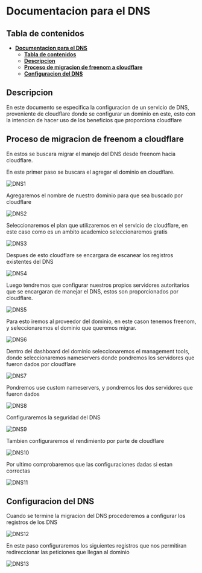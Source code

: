 
# **Documentacion para el DNS**

## **Tabla de contenidos**
- [**Documentacion para el DNS**](#documentacion-para-el-dns)
  - [**Tabla de contenidos**](#tabla-de-contenidos)
  - [**Descripcion**](#descripcion)
  - [**Proceso de  migracion de freenom a cloudflare**](#proceso-de--migracion-de-freenom-a-cloudflare)
  - [**Configuracion del DNS**](#configuracion-del-dns)



## **Descripcion**

En este documento se especifica la configuracion de un servicio de DNS, proveniente de cloudflare donde se configurar un dominio en este, esto con la intencion de hacer uso de los beneficios que proporciona cloudflare
 
## **Proceso de  migracion de freenom a cloudflare**

En estos se buscara migrar el manejo del DNS desde freenom hacia cloudflare.

En este primer paso se buscara el agregar el dominio en cloudflare.

![DNS1](../img/dns1.PNG)

Agregaremos el nombre de nuestro dominio para que sea buscado por cloudflare

![DNS2](../img/dns2.PNG)

Seleccionaremos el plan que utilizaremos en el servicio de cloudflare, en este caso como es un ambito academico seleccionaremos gratis

![DNS3](../img/dns3.PNG)

Despues de esto cloudflare se encargara de escanear los registros existentes del DNS

![DNS4](../img/dns4.PNG)

Luego tendremos que configurar nuestros propios servidores autoritarios que se encargaran de manejar el DNS, estos son proporcionados por cloudflare.

![DNS5](../img/dns5.PNG)

Para esto iremos al proveedor del dominio, en este cason tenemos freenom, y seleccionaremos el dominio que queremos migrar.

![DNS6](../img/dns6.PNG)

Dentro del dashboard del dominio seleccionaremos el management tools, donde seleccionaremos nameservers donde pondremos los servidores que fueron dados por cloudflare

![DNS7](../img/dns7.PNG)

Pondremos use custom nameservers, y pondremos los dos servidores que fueron dados

![DNS8](../img/dns8.PNG)

Configuraremos la seguridad del DNS

![DNS9](../img/dns9.PNG)

Tambien configuraremos el rendimiento por parte de cloudflare

![DNS10](../img/dns10.PNG)

Por ultimo comprobaremos que las configuraciones dadas si estan correctas

![DNS11](../img/dns11.PNG)


## **Configuracion del DNS**

Cuando se termine la migracion del DNS procederemos  a configurar los registros de los DNS

![DNS12](../img/dns12.PNG)

En este paso configuraremos los siguientes registros que nos permitiran redireccionar las peticiones que llegan al dominio

![DNS13](../img/dns13.PNG)
